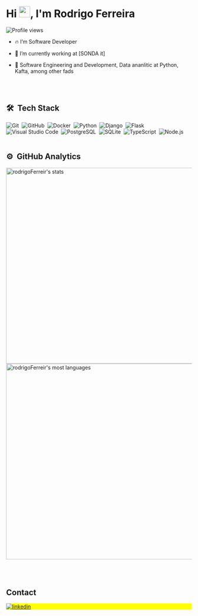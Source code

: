 <h1 align="left">Hi <img src="https://raw.githubusercontent.com/kaueMarques/kaueMarques/master/hi.gif" height="30px">, I'm Rodrigo Ferreira</h1>
<p align="left"> <img src="https://komarev.com/ghpvc/?username=rodrigoFerreir&color=yellow" alt="Profile views" /> </p>

- 🔥 I’m Software Developer  

- 🔭 I’m currently working at [SONDA it]

- 📘 Software Engineering and Development, Data ananlitic at Python, Kafta, among other fads


<br><br>
## 🛠 &nbsp;Tech Stack
![Git](https://img.shields.io/badge/-Git-05122A?style=flat&logo=git)&nbsp;
![GitHub](https://img.shields.io/badge/-GitHub-05122A?style=flat&logo=github)&nbsp;
![Docker](https://img.shields.io/badge/-Docker-05122A?style=flat&logo=docker)&nbsp;
![Python](https://img.shields.io/badge/-Python-05122A?style=flat&logo=python)&nbsp;
![Django](https://img.shields.io/badge/-Django-05122A?style=flat&logo=django)&nbsp;
![Flask](https://img.shields.io/badge/-Flask-05122A?style=flat&logo=flask)&nbsp;
![Visual Studio Code](https://img.shields.io/badge/-Visual%20Studio%20Code-05122A?style=flat&logo=visual-studio-code&logoColor=007ACC)&nbsp;
![PostgreSQL](https://img.shields.io/badge/-PostgreSQL-05122A?style=flat&logo=postgresql)&nbsp;
![SQLite](https://img.shields.io/badge/-Redis-05122A?style=flat&logo=redis)&nbsp;
![TypeScript](https://img.shields.io/badge/-TypeScript-05122A?style=flat&logo=typescript)&nbsp;
![Node.js](https://img.shields.io/badge/-Node.js-05122A?style=flat&logo=node.js)&nbsp;
<br><br>


## ⚙️ &nbsp;GitHub Analytics
<p align="left">
<img width="530em" src="https://github-readme-stats.vercel.app/api?username=rodrigoFerreir&show_icons=true&theme=vision-friendly-dark" alt="rodrigoFerreir's stats"/>
<img width="530em" src="https://github-readme-stats.vercel.app/api/top-langs/?username=rodrigoFerreir&layout=compact&theme=vision-friendly-dark" alt="rodrigoFerreir's most languages"/>
</p>

<br><br>


## Contact

<p align="left" style="background:yellow">
<a href="https://www.linkedin.com/in/rodrigoferreir/" target="_blank">
  <img align="center" src="https://img.shields.io/badge/-rodrigoferreir-05122A?style=flat&logo=linkedin" alt="linkedin"/>
</a>
</p>





<!--
<img width="490em" src="https://github-readme-twitter-gazf.vercel.app/api?id=rodrigoFerreir&layout=wide&show_reply=off&show_retweet=off" />
**rodrigoFerreir/RodrigoFerreir** is a ✨ _special_ ✨ repository because its `README.md` (this file) appears on your GitHub profile.
Here are some ideas to get you started:
- 🔭 I’m currently working on ...
- 🌱 I’m currently learning ...
- 👯 I’m looking to collaborate on ...
- 🤔 I’m looking for help with ...
- 💬 Ask me about ...
- 📫 How to reach me: ...
- 😄 Pronouns: ...
- ⚡ Fun fact: ...
-->
